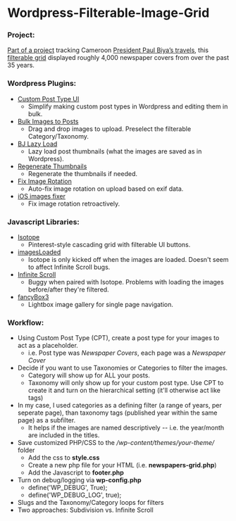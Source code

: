 # Wordpress-Filterable-Image-Grid

<h3>Project:</h3>

[Part of a project](https://www.occrp.org/en/28-ccwatch/cc-watch-indepth/7653-paul-biya-cameroon-s-roaming-president) tracking Cameroon [President Paul Biya’s travels](https://www.biyascameroon.com/), this [filterable grid](https://www.cameroundebiya.com/papers-1980s/) displayed roughly 4,000 newspaper covers from over the past 35 years.


<h3>Wordpress Plugins:</h3>

* [Custom Post Type UI](https://wordpress.org/plugins/custom-post-type-ui/)
  * Simplify making custom post types in Wordpress and editing them in bulk.
* [Bulk Images to Posts](https://wordpress.org/plugins/bulk-images-to-posts/)
  * Drag and drop images to upload. Preselect the filterable Category/Taxonomy.
* [BJ Lazy Load](https://wordpress.org/plugins/bj-lazy-load/)
  * Lazy load post thumbnails (what the images are saved as in Wordpress).
* [Regenerate Thumbnails](https://wordpress.org/plugins/regenerate-thumbnails/)
  * Regenerate the thumbnails if needed.
* [Fix Image Rotation](https://wordpress.org/plugins/fix-image-rotation/)
  * Auto-fix image rotation on upload based on exif data.
* [iOS images fixer](https://wordpress.org/plugins/ios-images-fixer/)
  * Fix image rotation retroactively.


<h3>Javascript Libraries:</h3>

* [Isotope](https://isotope.metafizzy.co/)
  * Pinterest-style cascading grid with filterable UI buttons.
* [imagesLoaded](https://masonry.desandro.com/)
  * Isotope is only kicked off when the images are loaded. Doesn't seem to affect Infinite Scroll bugs.
* [Infinite Scroll](https://infinite-scroll.com/)
  * Buggy when paired with Isotope. Problems with loading the images before/after they're filtered. 
* [fancyBox3](http://fancyapps.com/fancybox/3/)
  * Lightbox image gallery for single page navigation. 
  
<h3>Workflow:</h3>
  
* Using Custom Post Type (CPT), create a post type for your images to act as a placeholder.
  * i.e. Post type was *Newspaper Covers*, each page was a *Newspaper Cover*
* Decide if you want to use Taxonomies or Categories to filter the images.
  * Category will show up for ALL your posts.
  * Taxonomy will only show up for your custom post type. Use CPT to create it and turn on the hierarchical setting (it'll otherwise act like tags)
* In my case, I used categories as a defining filter (a range of years, per seperate page), than taxonomy tags (published year within the same page) as a subfilter.
  * It helps if the images are named descriptively -- i.e. the year/month are included in the titles.
* Save customized PHP/CSS to the */wp-content/themes/your-theme/* folder
  * Add the css to **style.css**
  * Create a new php file for your HTML (i.e. **newspapers-grid.php**)
  * Add the Javascript to **footer.php**
* Turn on debug/logging via **wp-config.php**
  * define('WP_DEBUG', True);
  * define('WP_DEBUG_LOG', true);
* Slugs and the Taxonomy/Category loops for filters
* Two approaches: Subdivision vs. Infinite Scroll


   
  
